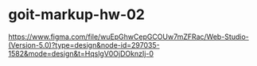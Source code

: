 # goit-markup-hw-02
https://www.figma.com/file/wuEpGhwCepGCOUw7mZFRac/Web-Studio-(Version-5.0)?type=design&node-id=297035-1582&mode=design&t=HqslgV0OjDOknzIj-0